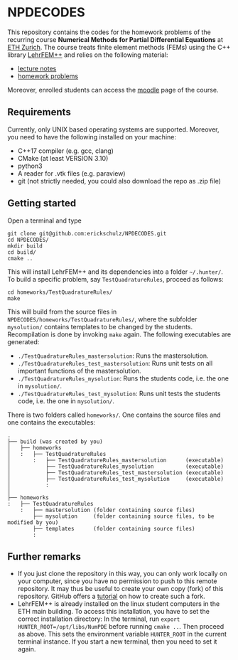 # NPDECODES
This repository contains the codes for the homework problems of the recurring course **Numerical Methods for Partial Differential Equations** at [ETH Zurich](https://ethz.ch/en.html). The course treats finite element methods (FEMs) using the C++ library [LehrFEM++](https://github.com/craffael/lehrfempp) and relies on the following material:
* [lecture notes](https://www.sam.math.ethz.ch/~grsam/NUMPDEFL/NUMPDE.pdf)
* [homework problems](https://www.sam.math.ethz.ch/~grsam/NUMPDEFL/HOMEWORK/NPDEFL_Problems.pdf)

Moreover, enrolled students can access the [moodle](https://moodle-app2.let.ethz.ch/course/view.php?id=12060) page of the course.

## Requirements
Currently, only UNIX based operating systems are supported. Moreover, you need to have the following installed on your machine:
* C++17 compiler (e.g. gcc, clang)
* CMake (at least VERSION 3.10)
* python3
* A reader for .vtk files (e.g. paraview)
* git (not strictly needed, you could also download the repo as .zip file)

## Getting started
Open a terminal and type
```
git clone git@github.com:erickschulz/NPDECODES.git
cd NPDECODES/
mkdir build
cd build/
cmake ..
```
This will install LehrFEM++ and its dependencies into a folder `~/.hunter/`. To build a specific problem, say `TestQuadratureRules`, proceed as follows:
```
cd homeworks/TestQuadratureRules/
make
```
This will build from the source files in `NPDECODES/homeworks/TestQuadratureRules/`, where the subfolder `mysolution/` contains templates to be changed by the students. Recompilation is done by invoking `make` again. The following executables are generated:
* `./TestQuadratureRules_mastersolution`: Runs the mastersolution.
* `./TestQuadratureRules_test_mastersolution`: Runs unit tests on all important functions of the mastersolution.
* `./TestQuadratureRules_mysolution`: Runs the students code, i.e. the one in `mysolution/`.
* `./TestQuadratureRules_test_mysolution`: Runs unit tests the students code, i.e. the one in `mysolution/`.

There is two folders called `homeworks/`. One contains the source files and one contains the executables:
```
.
├── build (was created by you)
│   ├── homeworks
│   :   ├── TestQuadratureRules
│       :   ├── TestQuadratureRules_mastersolution      (executable)
│           ├── TestQuadratureRules_mysolution          (executable)
│           ├── TestQuadratureRules_test_mastersolution (executable)
│           ├── TestQuadratureRules_test_mysolution     (executable)
│           :
│
├── homeworks
:   ├── TestQuadratureRules
    :   ├── mastersolution (folder containing source files)
        ├── mysolution     (folder containing source files, to be modified by you)
        ├── templates      (folder containing source files)
        :
```

## Further remarks
* If you just clone the repository in this way, you can only work locally on your computer, since you have no permission to push to this remote repository. It may thus be useful to create your own copy (fork) of this repository. GitHub offers a [tutorial](https://help.github.com/en/github/getting-started-with-github/fork-a-repo) on how to create such a fork.
* LehrFEM++ is already installed on the linux student computers in the ETH main building. To access this installation, you have to set the correct installation directory: In the terminal, run `export HUNTER_ROOT=/opt/libs/NumPDE` before running `cmake ..`. Then proceed as above. This sets the environment variable `HUNTER_ROOT` in the current terminal instance. If you start a new terminal, then you need to set it again. 
